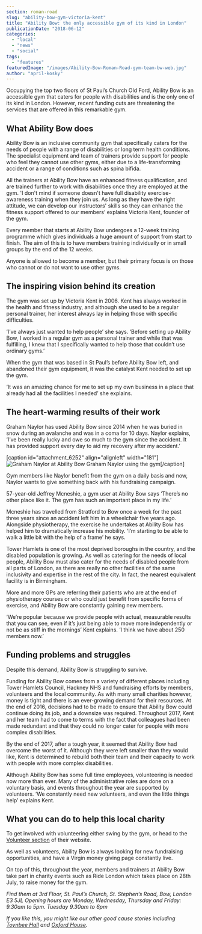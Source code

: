 ```yaml
---
section: roman-road
slug: "ability-bow-gym-victoria-kent"
title: "Ability Bow: the only accessible gym of its kind in London"
publicationDate: "2018-06-12"
categories: 
  - "local"
  - "news"
  - "social"
tags: 
  - "features"
featuredImage: "/images/Ability-Bow-Roman-Road-gym-team-bw-web.jpg"
author: "april-kosky"
---
```


Occupying the top two floors of St Paul’s Church Old Ford, Ability Bow is an accessible gym that caters for people with disabilities and is the only one of its kind in London. However, recent funding cuts are threatening the services that are offered in this remarkable gym.

## What Ability Bow does

Ability Bow is an inclusive community gym that specifically caters for the needs of people with a range of disabilities or long term health conditions. The specialist equipment and team of trainers provide support for people who feel they cannot use other gyms, either due to a life-transforming accident or a range of conditions such as spina bifida.

All the trainers at Ability Bow have an enhanced fitness qualification, and are trained further to work with disabilities once they are employed at the gym. 'I don't mind if someone doesn't have full disability exercise-awareness training when they join us. As long as they have the right attitude, we can develop our instructors' skills so they can enhance the fitness support offered to our members’ explains Victoria Kent, founder of the gym.

Every member that starts at Ability Bow undergoes a 12-week training programme which gives individuals a huge amount of support from start to finish. The aim of this is to have members training individually or in small groups by the end of the 12 weeks.

Anyone is allowed to become a member, but their primary focus is on those who cannot or do not want to use other gyms.

## The inspiring vision behind its creation

The gym was set up by Victoria Kent in 2006. Kent has always worked in the health and fitness industry, and although she used to be a regular personal trainer, her interest always lay in helping those with specific difficulties.

‘I’ve always just wanted to help people’ she says. ‘Before setting up Ability Bow, I worked in a regular gym as a personal trainer and while that was fulfilling, I knew that I specifically wanted to help those that couldn’t use ordinary gyms.’

When the gym that was based in St Paul’s before Ability Bow left, and abandoned their gym equipment, it was the catalyst Kent needed to set up the gym.

‘It was an amazing chance for me to set up my own business in a place that already had all the facilities I needed’ she explains.

## The heart-warming results of their work

Graham Naylor has used Ability Bow since 2014 when he was buried in snow during an avalanche and was in a coma for 10 days. Naylor explains, ‘I’ve been really lucky and owe so much to the gym since the accident. It has provided support every day to aid my recovery after my accident.’

\[caption id="attachment\_6252" align="alignleft" width="181"\]![Graham Naylor at Ability Bow ](/images/Graham-Naylor-Ability-Bow-181x300.jpg) Graham Naylor using the gym\[/caption\]

Gym members like Naylor benefit from the gym on a daily basis and now, Naylor wants to give something back with his fundraising campaign.

57-year-old Jeffrey Mcneshie, a gym user at Ability Bow says ‘There’s no other place like it. The gym has such an important place in my life.’

Mcneshie has travelled from Stratford to Bow once a week for the past three years since an accident left him in a wheelchair five years ago. Alongside physiotherapy, the exercise he undertakes at Ability Bow has helped him to dramatically increase his mobility. ‘I’m starting to be able to walk a little bit with the help of a frame’ he says.

Tower Hamlets is one of the most deprived boroughs in the country, and the disabled population is growing. As well as catering for the needs of local people, Ability Bow must also cater for the needs of disabled people from all parts of London, as there are really no other facilities of the same inclusivity and expertise in the rest of the city. In fact, the nearest equivalent facility is in Birmingham.

More and more GPs are referring their patients who are at the end of physiotherapy courses or who could just benefit from specific forms of exercise, and Ability Bow are constantly gaining new members.

‘We’re popular because we provide people with actual, measurable results that you can see, even if it’s just being able to move more independently or not be as stiff in the mornings’ Kent explains. ‘I think we have about 250 members now.’

## Funding problems and struggles

Despite this demand, Ability Bow is struggling to survive.

Funding for Ability Bow comes from a variety of different places including Tower Hamlets Council, Hackney NHS and fundraising efforts by members, volunteers and the local community. As with many small charities however, money is tight and there is an ever-growing demand for their resources. At the end of 2016, decisions had to be made to ensure that Ability Bow could continue doing its job, and a downsize was required. Throughout 2017, Kent and her team had to come to terms with the fact that colleagues had been made redundant and that they could no longer cater for people with more complex disabilities.

By the end of 2017, after a tough year, it seemed that Ability Bow had overcome the worst of it. Although they were left smaller than they would like, Kent is determined to rebuild both their team and their capacity to work with people with more complex disabilities.

Although Ability Bow has some full time employees, volunteering is needed now more than ever. Many of the administrative roles are done on a voluntary basis, and events throughout the year are supported by volunteers. ‘We constantly need new volunteers, and even the little things help’ explains Kent.

## What you can do to help this local charity

To get involved with volunteering either swing by the gym, or head to the [Volunteer section](https://abilitybow.org/get-involved-new/volunteer) of their website.

As well as volunteers, Ability Bow is always looking for new fundraising opportunities, and have a Virgin money giving page constantly live.

On top of this, throughout the year, members and trainers at Ability Bow take part in charity events such as Ride London which takes place on 28th July, to raise money for the gym.

_Find them at 3rd Floor, St. Paul’s Church, St. Stephen’s Road, Bow, London E3 5JL_ _Opening hours are Monday, Wednesday, Thursday and Friday: 9.30am to 5pm. Tuesday 9.30am to 6pm_

_If you like this, you might like our other good cause stories including [Toynbee Hall](https://romanroadlondon.com/toynbee-hall-reducing-poverty-tower-hamlets/) and [Oxford House](https://romanroadlondon.com/oxford-house-bethnal-green/)._
